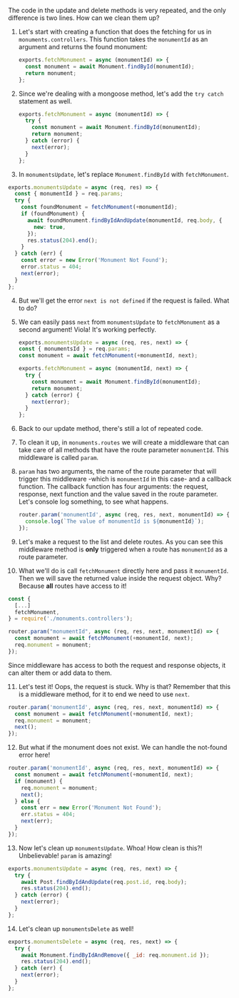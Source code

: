 The code in the update and delete methods is very repeated, and the only difference is two lines. How can we clean them up?

1. Let's start with creating a function that does the fetching for us in `monuments.controllers`. This function takes the `monumentId` as an argument and returns the found monument:

   ```javascript
   exports.fetchMonument = async (monumentId) => {
     const monument = await Monument.findById(monumentId);
     return monument;
   };
   ```

2. Since we're dealing with a mongoose method, let's add the `try catch` statement as well.

   ```javascript
   exports.fetchMonument = async (monumentId) => {
     try {
       const monument = await Monument.findById(monumentId);
       return monument;
     } catch (error) {
       next(error);
     }
   };
   ```

3. In `monumentsUpdate`, let's replace `Monument.findById` with `fetchMonument`.

```javascript
exports.monumentsUpdate = async (req, res) => {
  const { monumentId } = req.params;
  try {
    const foundMonument = fetchMonument(+monumentId);
    if (foundMonument) {
      await foundMonument.findByIdAndUpdate(monumentId, req.body, {
        new: true,
      });
      res.status(204).end();
    }
  } catch (err) {
    const error = new Error('Monument Not Found');
    error.status = 404;
    next(error);
  }
};
```

4. But we'll get the error `next is not defined` if the request is failed. What to do?

5. We can easily pass `next` from `monumentsUpdate` to `fetchMonument` as a second argument! Viola! It's working perfectly.

   ```javascript
   exports.monumentsUpdate = async (req, res, next) => {
   const { monumentsId } = req.params;
   const monument = await fetchMonument(+monumentId, next);
   ```

   ```javascript
   exports.fetchMonument = async (monumentId, next) => {
     try {
       const monument = await Monument.findById(monumentId);
       return monument;
     } catch (error) {
       next(error);
     }
   };
   ```

6. Back to our update method, there's still a lot of repeated code.

7. To clean it up, in `monuments.routes` we will create a middleware that can take care of all methods that have the route parameter `monumentId`. This middleware is called `param`.

8. `param` has two arguments, the name of the route parameter that will trigger this middleware -which is `monumentId` in this case- and a callback function. The callback function has four arguments: the request, response, next function and the value saved in the route parameter. Let's console log something, to see what happens.

   ```javascript
   router.param('monumentId', async (req, res, next, monumentId) => {
     console.log(`The value of monumentId is ${monumentId}`);
   });
   ```

9. Let's make a request to the list and delete routes. As you can see this middleware method is **only** triggered when a route has `monumentId` as a route parameter.

10. What we'll do is call `fetchMonument` directly here and pass it `monumentId`. Then we will save the returned value inside the request object. Why? Because **all** routes have access to it!

```javascript
const {
  [...]
  fetchMonument,
} = require('./monuments.controllers');

router.param("monumentId", async (req, res, next, monumentId) => {
  const monument = await fetchMonument(+monumentId, next);
  req.monument = monument;
});
```

Since middleware has access to both the request and response objects, it can alter them or add data to them.

11. Let's test it! Oops, the request is stuck. Why is that? Remember that this is a middleware method, for it to end we need to use `next`.

```javascript
router.param('monumentId', async (req, res, next, monumentId) => {
  const monument = await fetchMonument(+monumentId, next);
  req.monument = monument;
  next();
});
```

12. But what if the monument does not exist. We can handle the not-found error here!

```javascript
router.param('monumentId', async (req, res, next, monumentId) => {
  const monument = await fetchMonument(+monumentId, next);
  if (monument) {
    req.monument = monument;
    next();
  } else {
    const err = new Error('Monument Not Found');
    err.status = 404;
    next(err);
  }
});
```

13. Now let's clean up `monumentsUpdate`. Whoa! How clean is this?! Unbelievable! `param` is amazing!

```javascript
exports.monumentsUpdate = async (req, res, next) => {
  try {
    await Post.findByIdAndUpdate(req.post.id, req.body);
    res.status(204).end();
  } catch (error) {
    next(error);
  }
};
```

14. Let's clean up `monumentsDelete` as well!

```javascript
exports.monumentsDelete = async (req, res, next) => {
  try {
    await Monument.findByIdAndRemove({ _id: req.monument.id });
    res.status(204).end();
  } catch (err) {
    next(error);
  }
};
```
